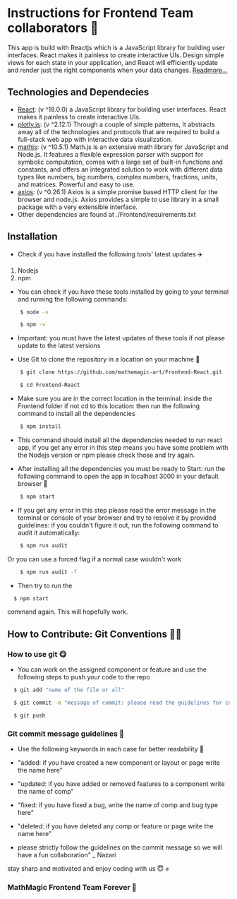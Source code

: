 # Instructions for Frontend Team collaborators 🥷

This app is build with Reactjs which is a JavaScript library for building user interfaces. React makes it painless to create interactive UIs. Design simple views for each state in your application, and React will efficiently update and render just the right components when your data changes. [Readmore...](https://reactjs.org/)

## Technologies and Dependecies

- [React](https://reactjs.org/): (v ^18.0.0) a JavaScript library for building user interfaces. React makes it painless to create interactive UIs.
- [plotly.js](https://plotly.com/): (v ^2.12.1) Through a couple of simple patterns, It abstracts away all of the technologies and protocols that are required to build a full-stack web app with interactive data visualization.
- [mathjs](https://www.npmjs.com/package/mathjs): (v ^10.5.1) Math.js is an extensive math library for JavaScript and Node.js. It features a flexible expression parser with support for symbolic computation, comes with a large set of built-in functions and constants, and offers an integrated solution to work with different data types like numbers, big numbers, complex numbers, fractions, units, and matrices. Powerful and easy to use.
- [axios](https://axios-http.com/): (v ^0.26.1) Axios is a simple promise based HTTP client for the browser and node.js. Axios provides a simple to use library in a small package with a very extensible interface.
- Other dependencies are found at ./Frontend/requirements.txt

## Installation

- Check if you have installed the following tools' latest updates ✈️

1. Nodejs
1. npm

- You can check if you have these tools installed by going to your terminal and running the following commands:

```bash
    $ node -v
```

```bash
    $ npm -v
```

- Important: you must have the latest updates of these tools if not please update to the latest versions

- Use Git to clone the repository in a location on your machine 🍎

```bash
    $ git clone https://github.com/mathemagic-art/Frontend-React.git
```

```bash
    $ cd Frontend-React
```

- Make sure you are in the correct location in the terminal: inside the Frontend folder if not cd to this location: then run the following command to install all the dependencies

```bash
    $ npm install
```

- This command should install all the dependencies needed to run react app, if you get any error in this step means you have some problem with the Nodejs version or npm please check those and try again.

- After installing all the dependencies you must be ready to Start: run the following command to open the app in localhost 3000 in your default browser 🍎

```bash
    $ npm start
```

- If you get any error in this step please read the error message in the terminal or console of your browser and try to resolve it by provided guidelines: if you couldn't figure it out, run the following command to audit it automatically:

```bash
    $ npm run audit
```

Or you can use a forced flag if a normal case wouldn't work

```bash
    $ npm run audit -f
```

- Then try to run the

```bash
  $ npm start
```

command again. This will hopefully work.

## How to Contribute: Git Conventions 🕵️‍♀️

### How to use git 😋

- You can work on the assigned component or feature and use the following steps to push your code to the repo

```bash
  $ git add "name of the file or all"
```

```bash
  $ git commit -m "message of commit: please read the guidelines for commit message"
```

```bash
  $ git push
```

### Git commit message guidelines 🔔

- Use the following keywords in each case for better readability 🐒

- "added: if you have created a new component or layout or page write the name here"
- "updated: if you have added or removed features to a component write the name of comp"
- "fixed: if you have fixed a bug, write the name of comp and bug type here"
- "deleted: if you have deleted any comp or feature or page write the name here"

* please strictly follow the guidelines on the commit message so we will have a fun collaboration" \_ Nazari

stay sharp and motivated and enjoy coding with us 😇 ✊‍

### MathMagic Frontend Team Forever 🤘

